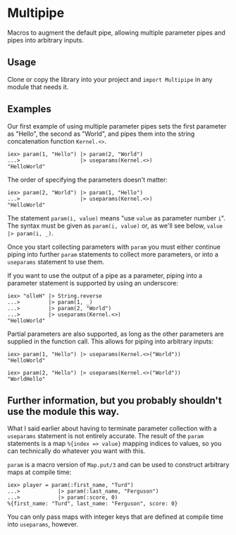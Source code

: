 # Multipipe

Macros to augment the default pipe, allowing multiple parameter pipes and pipes
into arbitrary inputs.

## Usage

Clone or copy the library into your project and `import Multipipe` in any module
that needs it.

## Examples

Our first example of using multiple parameter pipes sets the first parameter as
"Hello", the second as "World", and pipes them into the string concatenation
function `Kernel.<>`.

    iex> param(1, "Hello") |> param(2, "World")
    ...>                   |> useparams(Kernel.<>)
    "HelloWorld"

The order of specifying the parameters doesn't matter:

    iex> param(2, "World") |> param(1, "Hello")
    ...>                   |> useparams(Kernel.<>)
    "HelloWorld"

The statement `param(i, value)` means "use `value` as parameter number `i`". The
syntax must be given as `param(i, value)` or, as we'll see below, `value |> param(i, _)`.

Once you start collecting parameters with `param` you must either continue
piping into further `param` statements to collect more parameters, or into a
`useparams` statement to use them.

If you want to use the output of a pipe as a parameter, piping into a parameter
statement is supported by using an underscore:

    iex> "olleH" |> String.reverse
    ...>         |> param(1, _)
    ...>         |> param(2, "World")
    ...>         |> useparams(Kernel.<>)
    "HelloWorld"

Partial parameters are also supported, as long as the other parameters are
supplied in the function call. This allows for piping into arbitrary inputs:

    iex> param(1, "Hello") |> useparams(Kernel.<>("World"))
    "HelloWorld"

    iex> param(2, "Hello") |> useparams(Kernel.<>("World"))
    "WorldHello"

## Further information, but you probably shouldn't use the module this way.
What I said earlier about having to terminate parameter collection with a `useparams`
statement is not entirely accurate. The result of the `param` statements is a map
`%{index => value}` mapping indices to values, so you can technically do whatever
you want with this.

`param` is a macro version of `Map.put/3` and can be used to construct arbitrary
maps at compile time:

    iex> player = param(:first_name, "Turd")
    ...>            |> param(:last_name, "Ferguson")
    ...>            |> param(:score, 0)
    %{first_name: "Turd", last_name: "Ferguson", score: 0}

You can only pass maps with integer keys that are defined at compile time into
`useparams`, however.
